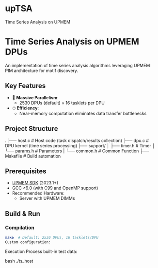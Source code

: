 # upTSA
Time Series Analysis on UPMEM
# Time Series Analysis on UPMEM DPUs

An implementation of time series analysis algorithms leveraging UPMEM PIM architecture for motif discovery.

## Key Features
- 🚀 **Massive Parallelism**: 
  - 2530 DPUs (default) × 16 tasklets per DPU
- ⏱ **Efficiency**: 
  - Near-memory computation eliminates data transfer bottlenecks

## Project Structure
.
├── host.c # Host code (task dispatch/results collection)
├── dpu.c # DPU kernel (time series processing)
├── support/
│ ├── timer.h # Timer
│ └── params.h # Parameters
| └── common.h # Common Function
├── Makefile # Build automation


## Prerequisites
- [UPMEM SDK](https://sdk.upmem.com/) (2023.1+)
- GCC ≥9.0 (with C99 and OpenMP support)
- Recommended Hardware:
  - Server with UPMEM DIMMs
 
## Build & Run

### Compilation
```bash
make  # Default: 2530 DPUs, 16 tasklets/DPU
Custom configuration:
```

Execution
Process built-in test data:

bash
./ts_host
